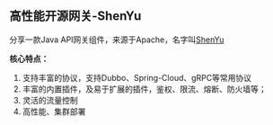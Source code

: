 ## 高性能开源网关-ShenYu

分享一款Java API网关组件，来源于Apache，名字叫[ShenYu](https://shenyu.apache.org)

**核心特点：**

1. 支持丰富的协议，支持Dubbo、Spring-Cloud、gRPC等常用协议
2. 丰富的内置插件，及易于扩展的插件，鉴权、限流、熔断、防火墙等；
3. 灵活的流量控制
4. 高性能、集群部署

